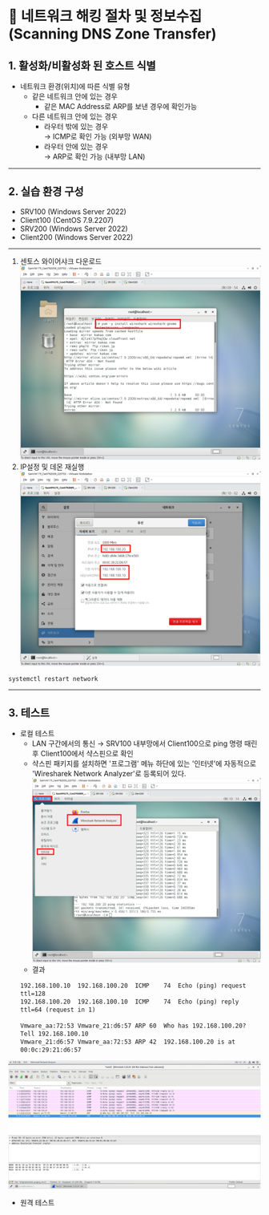 # 📘 네트워크 해킹 절차 및 정보수집(Scanning DNS Zone Transfer)

## 1. 활성화/비활성화 된 호스트 식별

- 네트워크 환경(위치)에 따른 식별 유형
    - 같은 네트워크 안에 있는 경우
        - 같은 MAC Address로 ARP를 보낸 경우에 확인가능
    - 다른 네트워크 안에 있는 경우
        - 라우터 밖에 있는 경우<br>
        → ICMP로 확인 가능 (외부망 WAN)
        - 라우터 안에 있는 경우<br>
        → ARP로 확인 가능 (내부망 LAN)
---

## 2. 실습 환경 구성
- SRV100 (Windows Server 2022)
- Client100 (CentOS 7.9.2207)
- SRV200 (Windows Server 2022)
- Client200 (Windows Server 2022)
---

1. 센토스 와이어샤크 다운로드<br>
![샤크](./img/해킹img/1.png)
2. IP설정 및 데몬 재실행<br>
![IP](./img/해킹img/2.png)
```
systemctl restart network
```
---

## 3. 테스트

- 로컬 테스트 <br>
    - LAN 구간에서의 통신
        → SRV100 내부망에서 Client100으로 ping 명령 때린 후 Client100에서 샥스핀으로 확인
    - 샥스핀 패키지를 설치하면 '프로그램' 메뉴 하단에 있는 '인터넷'에 자동적으로 'Wiresharek Network Analyzer'로 등록되어 있다.<br>
    ![Wireshark](./img/해킹img/3.png)
    - 결과<br>
    ```
    192.168.100.10	192.168.100.20	ICMP	74	Echo (ping) request  ttl=128 
    192.168.100.20	192.168.100.10	ICMP	74	Echo (ping) reply ttl=64 (request in 1) 
    
    Vmware_aa:72:53	Vmware_21:d6:57	ARP	60	Who has 192.168.100.20?  Tell 192.168.100.10 
    Vmware_21:d6:57	Vmware_aa:72:53	ARP	42	192.168.100.20 is at 00:0c:29:21:d6:57
    ```

![Wireshark](./img/해킹img/4.png)


- 원격 테스트 <br>
